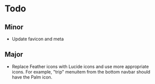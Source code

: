 # Todo

## Minor

- Update favicon and meta

## Major

- Replace Feather icons with Lucide icons and use more appropriate icons. For example, "trip" menuitem from the bottom navbar should have the Palm icon.
